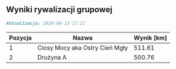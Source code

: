 ## Wyniki rywalizacji grupowej

```markdown
Aktualizacja: 2020-06-13 17:21
```

Pozycja | Nazwa | Wynik [km] |
------------ | -------------  | -------------
 1 |Ciosy Mocy aka Ostry Cień Mgły | 511.61 
 2 |Drużyna A | 500.76